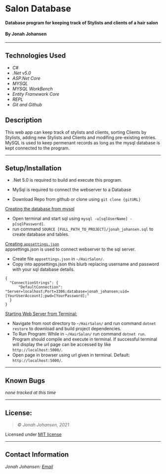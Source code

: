 # Salon Database

#### Database program for keeping track of Stylists and clients of a hair salon

#### By Jonah Johansen

* * *

## Technologies Used

* _C#_
* _.Net v5.0_
* _ASP.Net Core_
* _MYSQL_
* _MYSQL WorkBench_
* _Entity Framework Core_
* _REPL_
* _Git and Github_

## Description
This web app can keep track of stylists and clients, sorting Clients by Stylists, adding new Stylists and Clients and modifing pre-existing entries. MySQL is used to keep permenant records as long as the mysql database is kept connected to the program.
* * *

## Setup/Installation

* .Net 5.0 is required to build and execute this program.
* MySql is required to connect the webserver to a Database


* Download Repo from github or clone using ```git clone {gitURL}```

<ins>Creating the database from mysql</ins>  
* Open terminal and start sql using ```mysql -u[sqlUserName] -p[sqlPassword]```.
* run command ```SOURCE [FULL_PATH_TO_PROJECT]/jonah_johansen.sql``` to create database and tables.

<ins>Creating ```appsettings.json```</ins>  
appsettings.json is used to connect webserver to the sql server.
* Create file ```appsettings.json``` in ```~/HairSalon/```.
* Copy into appsettings.json this blurb replacing username and password with your sql database details.
```
{
  "ConnectionStrings": {
      "DefaultConnection": "Server=localhost;Port=3306;database=jonah_johansen;uid=[YourUserAccount];pwd=[YourPassword];"
  }
}
```

<ins>Starting Web Server from Terminal:</ins>
* Navigate from root directory to ```~/HairSalon/``` and run command ```dotnet restore``` to download and build project dependencies.
* To Run Program: While in ```~/HairSalon/``` run command ```dotnet run```. Program should compile and execute in terminal. If successful terminal will display the url page can be accessed by like ```http://localhost:5000/```.
* Open page in browser using url given in terminal. Default: ```http://localhost:5000/```.


* * *

## Known Bugs

*none tracked at this time*

* * *

## License:
> *&copy; Jonah Johansen, 2021*

Licensed under [MIT license](https://mit-license.org/)

* * *

## Contact Information
_Jonah Johansen: [Email](johansenjonah+git@gmail.com)_